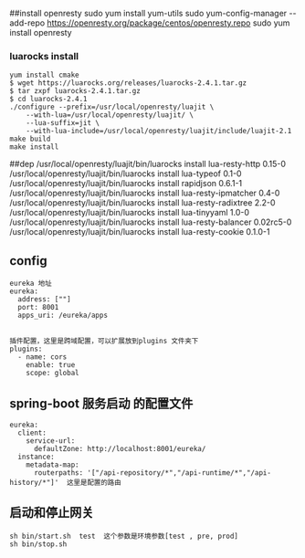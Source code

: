 
##install openresty
    sudo yum install yum-utils
    sudo yum-config-manager --add-repo https://openresty.org/package/centos/openresty.repo
    sudo yum install openresty
    
### luarocks install
    yum install cmake
    $ wget https://luarocks.org/releases/luarocks-2.4.1.tar.gz
    $ tar zxpf luarocks-2.4.1.tar.gz
    $ cd luarocks-2.4.1
    ./configure --prefix=/usr/local/openresty/luajit \
        --with-lua=/usr/local/openresty/luajit/ \
        --lua-suffix=jit \
        --with-lua-include=/usr/local/openresty/luajit/include/luajit-2.1   
    make build
    make install     
    

##dep
    /usr/local/openresty/luajit/bin/luarocks install lua-resty-http 0.15-0
    /usr/local/openresty/luajit/bin/luarocks install lua-typeof 0.1-0
    /usr/local/openresty/luajit/bin/luarocks install rapidjson 0.6.1-1
    /usr/local/openresty/luajit/bin/luarocks install lua-resty-ipmatcher 0.4-0
    /usr/local/openresty/luajit/bin/luarocks install lua-resty-radixtree 2.2-0
    /usr/local/openresty/luajit/bin/luarocks install lua-tinyyaml 1.0-0
    /usr/local/openresty/luajit/bin/luarocks install lua-resty-balancer 0.02rc5-0
    /usr/local/openresty/luajit/bin/luarocks install lua-resty-cookie 0.1.0-1
    
    
## config
    eureka 地址
    eureka:
      address: [""]
      port: 8001
      apps_uri: /eureka/apps
    
    
    插件配置，这里是跨域配置，可以扩展放到plugins 文件夹下 
    plugins:
      - name: cors
        enable: true
        scope: global     
  
## spring-boot 服务启动 的配置文件        
    eureka:
      client:
        service-url:
          defaultZone: http://localhost:8001/eureka/
      instance:
        metadata-map:
          routerpaths: '["/api-repository/*","/api-runtime/*","/api-history/*"]'  这里是配置的路由
          
## 启动和停止网关
    sh bin/start.sh  test  这个参数是环境参数[test , pre, prod]
    sh bin/stop.sh          